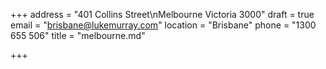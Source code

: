 +++
address = "401 Collins Street\nMelbourne Victoria 3000"
draft = true
email = "brisbane@lukemurray.com"
location = "Brisbane"
phone = "1300 655 506"
title = "melbourne.md"

+++
